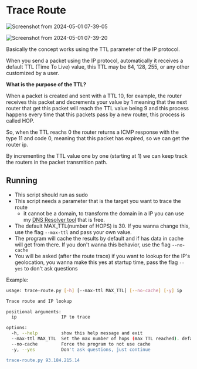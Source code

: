 # Trace Route

![Screenshot from 2024-05-01 07-39-05](https://github.com/marcos-venicius/hacking-tools/assets/94018427/22fb5786-2487-4408-b0f5-47a4ba47dc5a)

![Screenshot from 2024-05-01 07-39-20](https://github.com/marcos-venicius/hacking-tools/assets/94018427/e106a4c7-724f-4193-9fcf-24f3cb2ffb65)

Basically the concept works using the TTL parameter of the IP protocol.

When you send a packet using the IP protocol, automatically it receives a default TTL (Time To Live) value,
this TTL may be 64, 128, 255, or any other customized by a user.

**What is the purpose of the TTL?**

When a packet is created and sent with a TTL 10, for example, the router receives this packet and decrements your value by 1
meaning that the next router that get this packet will reach the TTL value being 9 and this process
happens every time that this packets pass by a new router, this process is called HOP.

So, when the TTL reachs 0 the router returns a ICMP response with the type 11 and code 0, meaning that
this packet has expired, so we can get the router ip.

By incrementing the TTL value one by one (starting at 1) we can keep track the routers in the packet transmition path.

## Running

* This script should run as sudo
* This script needs a parameter that is the target you want to trace the route
    * it cannot be a domain, to transform the domain in a IP you can use my [DNS Resolver tool](../dns-resolver/) that is free.
* The default MAX_TTL(number of HOPS) is 30. If you wanna change this, use the flag `--max-ttl` and pass your own value.
* The program will cache the results by default and if has data in cache will get from there. If you don't wanna this behavior, use the flag `--no-cache`
* You will be asked (after the route trace) if you want to lookup for the IP's geolocation, you wanna make this yes at startup time, pass the flag `--yes` to don't ask questions

Example:

```bash
usage: trace-route.py [-h] [--max-ttl MAX_TTL] [--no-cache] [-y] ip

Trace route and IP lookup

positional arguments:
  ip                 IP to trace

options:
  -h, --help         show this help message and exit
  --max-ttl MAX_TTL  Set the max number of hops (max TTL reached). default is 30
  --no-cache         Force the program to not use cache
  -y, --yes          Don't ask questions, just continue

trace-route.py 93.184.215.14
```

